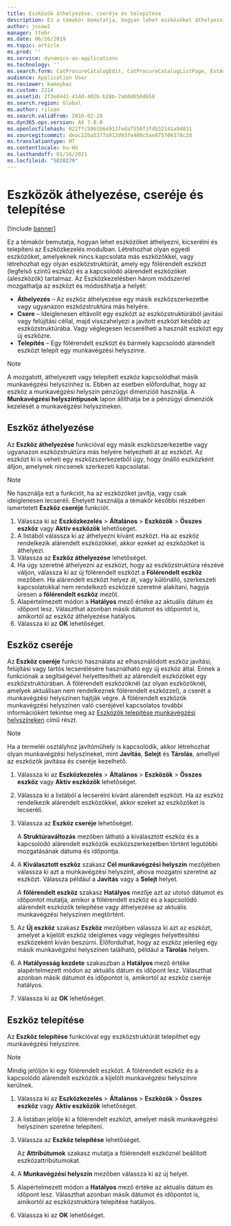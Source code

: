 ```yaml
---
title: Eszközök áthelyezése, cseréje és telepítése
description: Ez a témakör bemutatja, hogyan lehet eszközöket áthelyezni, kicserélni és telepíteni az Eszközkezelés modulban.
author: josaw1
manager: tfehr
ms.date: 06/26/2019
ms.topic: article
ms.prod: ''
ms.service: dynamics-ax-applications
ms.technology: ''
ms.search.form: CatProcureCatalogEdit, CatProcureCatalogListPage, EntAssetObjectReplace, EntAssetObjectInstallLookup, EntAssetObjectMove, EntAssetObjectTableEditSubObjects
audience: Application User
ms.reviewer: kamaybac
ms.custom: 2214
ms.assetid: 2f3e0441-414d-402b-b28b-7ab0d650d658
ms.search.region: Global
ms.author: riluan
ms.search.validFrom: 2016-02-28
ms.dyn365.ops.version: AX 7.0.0
ms.openlocfilehash: 022ffc59b1b64913fedaf550f3fdb32141a94031
ms.sourcegitcommit: deac22ba5377a912d93fe408c5ae875706378c2d
ms.translationtype: HT
ms.contentlocale: hu-HU
ms.lasthandoff: 01/16/2021
ms.locfileid: "5020279"
---
```

# <a name="move-replace-and-install-assets"></a>Eszközök áthelyezése, cseréje és telepítése

[!include [banner](../../includes/banner.md)]

 

Ez a témakör bemutatja, hogyan lehet eszközöket áthelyezni, kicserélni és telepíteni az Eszközkezelés modulban. Létrehozhat olyan egyedi eszközöket, amelyeknek nincs kapcsolata más eszközökkel, vagy létrehozhat egy olyan eszközstruktúrát, amely egy fölérendelt eszközt (legfelső szintű eszköz) és a kapcsolódó alárendelt eszközöket (aleszközök) tartalmaz. Az Eszközkezelésben három módszerrel mozgathatja az eszközt és módosíthatja a helyét:

- **Áthelyezés** – Az eszköz áthelyezése egy másik eszközszerkezetbe vagy ugyanazon eszközstruktúra más helyére.
- **Csere** – Ideiglenesen eltávolít egy eszközt az eszközstruktúrából javítási vagy felújítási céllal, majd visszahelyezi a javított eszközt később az eszközstruktúrába. Vagy véglegesen lecserélheti a használt eszközt egy új eszközre.
- **Telepítés** – Egy fölérendelt eszközt és bármely kapcsolódó alárendelt eszközt telepít egy munkavégzési helyszínre.

> [!NOTE]
> A mozgatott, áthelyezett vagy telepített eszköz kapcsolódhat másik munkavégzési helyszínhez is. Ebben az esetben előfordulhat, hogy az eszköz a munkavégzési helyszín pénzügyi dimenzióit használja. A **Munkavégzési helyszíntípusok** lapon állíthatja be a pénzügyi dimenziók kezelését a munkavégzési helyszíneken.

## <a name="move-asset"></a>Eszköz áthelyezése

Az **Eszköz áthelyezése** funkcióval egy másik eszközszerkezetbe vagy ugyanazon eszközstruktúra más helyére helyezheti át az eszközt. Az eszközt ki is veheti egy eszközszerkezetből úgy, hogy önálló eszközként álljon, amelynek nincsenek szerkezeti kapcsolatai.

> [!NOTE]
> Ne használja ezt a funkciót, ha az eszközöket javítja, vagy csak ideiglenesen lecseréli. Ehelyett használja a témakör későbbi részében ismertetett **Eszköz cseréje** funkciót.

1. Válassza ki az **Eszközkezelés** \> **Általános** \> **Eszközök** \> **Összes eszköz** vagy **Aktív eszközök** lehetőséget.
2. A listából válassza ki az áthelyezni kívánt eszközt. Ha az eszköz rendelkezik alárendelt eszközökkel, akkor ezeket az eszközöket is áthelyezi.
3. Válassza az **Eszköz áthelyezése** lehetőséget.
4. Ha úgy szeretné áthelyezni az eszközt, hogy az eszközstruktúra részévé váljon, válassza ki az új fölérendelt eszközt a **Fölérendelt eszköz** mezőben. Ha alárendelt eszközt helyez át, vagy különálló, szerkeszeti kapcsolatokkal nem rendelkező eszközzé szeretné alakítani, hagyja üresen a **fölérendelt eszköz** mezőt.
5. Alapértelmezett módon a **Hatályos** mező értéke az aktuális dátum és időpont lesz. Választhat azonban másik dátumot és időpontot is, amikortól az eszköz áthelyezése hatályos.
6. Válassza ki az **OK** lehetőséget.

## <a name="replace-asset"></a>Eszköz cseréje

Az **Eszköz cseréje** funkció használata az elhasználódott eszköz javítási, felújítási vagy tartós lecserélésére használható egy új eszköz által. Ennek a funkciónak a segítségével helyettesítheti az alárendelt eszközöket egy eszközstruktúrában. A fölérendelt eszközöknél (az olyan eszközöknél, amelyek aktuálisan nem rendelkeznek fölérendelt eszközzel), a cserét a munkavégzési helyszínen hajtják végre. A fölérendelt eszközök munkavégzési helyszínen való cseréjével kapcsolatos további információkért tekintse meg az [Eszközök telepítése munkavégzési helyszíneken](../functional-locations/install-objects-on-functional-locations.md) című részt.

> [!NOTE]
> Ha a termeléi osztályhoz javítóműhely is kapcsolódik, akkor létrehozhat olyan munkavégzési helyszíneket, mint **Javítás**, **Selejt** és **Tárolás**, amellyel az eszközök javítása és cseréje kezelhető.

1. Válassza ki az **Eszközkezelés** \> **Általános** \> **Eszközök** \> **Összes eszköz** vagy **Aktív eszközök** lehetőséget.
2. Válassza ki a listából a lecserélni kívánt alárendelt eszközt. Ha az eszköz rendelkezik alárendelt eszközökkel, akkor ezeket az eszközöket is lecseréli.
3. Válassza az **Eszköz cseréje** lehetőséget.

    A **Struktúraváltozás** mezőben látható a kiválasztott eszköz és a kapcsolódó alárendelt eszközök eszközszerkezetben történt legutóbbi mozgatásának dátuma és időpontja.

4. A **Kiválasztott eszköz** szakasz **Cél munkavégzési helyszín** mezőjében válassza ki azt a munkavégzési helyszínt, ahova mozgatni szeretné az eszközt. Válassza például a **Javítás** vagy a **Selejt** helyet.

    A **fölérendelt eszköz** szakasz **Hatályos** mezője azt az utolsó dátumot és időpontot mutatja, amikor a fölérendelt eszköz és a kapcsolódó alárendelt eszközök telepítése vagy áthelyezése az aktuális munkavégzési helyszínen megtörtént.

5. Az **Új eszköz** szakasz **Eszköz** mezőjében válassza ki azt az eszközt, amelyet a kijelölt eszköz ideiglenes vagy végleges helyettesítési eszközeként kíván beszúrni. Előfordulhat, hogy az eszköz jelenleg egy másik munkavégzési helyszínen található, például a **Tárolás** helyen.
7. A **Hatályosság kezdete** szakaszban a **Hatályos** mező értéke alapértelmezett módon az aktuális dátum és időpont lesz. Választhat azonban másik dátumot és időpontot is, amikortól az eszköz cseréje hatályos.
8. Válassza ki az **OK** lehetőséget.

## <a name="install-asset"></a>Eszköz telepítése

Az **Eszköz telepítése** funkcióval egy eszközstruktúrát telepíthet egy munkavégzési helyszínre.

> [!NOTE]
> Mindig jelöljön ki egy fölérendelt eszközt. A fölérendelt eszköz és a kapcsolódó alárendelt eszközök a kijelölt munkavégzési helyszínre kerülnek.

1. Válassza ki az **Eszközkezelés** \> **Általános** \> **Eszközök** \> **Összes eszköz** vagy **Aktív eszközök** lehetőséget.
2. A listában jelölje ki a fölérendelt eszközt, amelyet másik munkavégzési helyszínen szeretne telepíteni.
3. Válassza az **Eszköz telepítése** lehetőséget.

    Az **Attribútumok** szakasz mutatja a fölérendelt eszköznél beállított eszközattribútumokat.

4. A **Munkavégzési helyszín** mezőben válassza ki az új helyet.
5. Alapértelmezett módon a **Hatályos** mező értéke az aktuális dátum és időpont lesz. Választhat azonban másik dátumot és időpontot is, amikortól az eszközstruktúra telepítése hatályos.
6. Válassza ki az **OK** lehetőséget.

